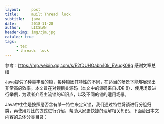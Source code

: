 ```yaml
---
layout:     post
title:      muilt Thread  lock
subtitle:   java
date:       2018-11-28
author:     LICSLAN
header-img: img/zjm.jpg
catalog: true
tags:
     - tec
     - threads  lock
---
```



参考：https://mp.weixin.qq.com/s/E2fOUHOabm10k_EVugX08g  感谢文章总结


Java提供了种类丰富的锁，每种锁因其特性的不同，在适当的场景下能够展现出非常高的效率。本文旨在对锁相关源码（本文中的源码来自JDK 8）、使用场景进行举例，为读者介绍主流锁的知识点，以及不同的锁的适用场景。

Java中往往是按照是否含有某一特性来定义锁，我们通过特性将锁进行分组归类，再使用对比的方式进行介绍，帮助大家更快捷的理解相关知识。下面给出本文内容的总体分类目录：
